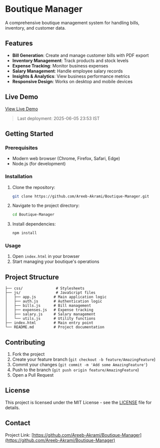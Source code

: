 # Boutique Manager

A comprehensive boutique management system for handling bills, inventory, and customer data.

## Features

- **Bill Generation**: Create and manage customer bills with PDF export
- **Inventory Management**: Track products and stock levels
- **Expense Tracking**: Monitor business expenses
- **Salary Management**: Handle employee salary records
- **Insights & Analytics**: View business performance metrics
- **Responsive Design**: Works on desktop and mobile devices

## Live Demo

[View Live Demo](https://areeb-akrami.github.io/Boutique-Manager/)

> Last deployment: 2025-06-05 23:53 IST

## Getting Started

### Prerequisites

- Modern web browser (Chrome, Firefox, Safari, Edge)
- Node.js (for development)

### Installation

1. Clone the repository:
   ```bash
   git clone https://github.com/Areeb-Akrami/Boutique-Manager.git
   ```

2. Navigate to the project directory:
   ```bash
   cd Boutique-Manager
   ```

3. Install dependencies:
   ```bash
   npm install
   ```

### Usage

1. Open `index.html` in your browser
2. Start managing your boutique's operations

## Project Structure

```
├── css/               # Stylesheets
├── js/                # JavaScript files
│   ├── app.js        # Main application logic
│   ├── auth.js       # Authentication logic
│   ├── bills.js      # Bill management
│   ├── expenses.js   # Expense tracking
│   ├── salary.js     # Salary management
│   └── utils.js      # Utility functions
├── index.html        # Main entry point
└── README.md         # Project documentation
```

## Contributing

1. Fork the project
2. Create your feature branch (`git checkout -b feature/AmazingFeature`)
3. Commit your changes (`git commit -m 'Add some AmazingFeature'`)
4. Push to the branch (`git push origin feature/AmazingFeature`)
5. Open a Pull Request

## License

This project is licensed under the MIT License - see the [LICENSE](LICENSE) file for details.

## Contact

Project Link: [https://github.com/Areeb-Akrami/Boutique-Manager](https://github.com/Areeb-Akrami/Boutique-Manager)
